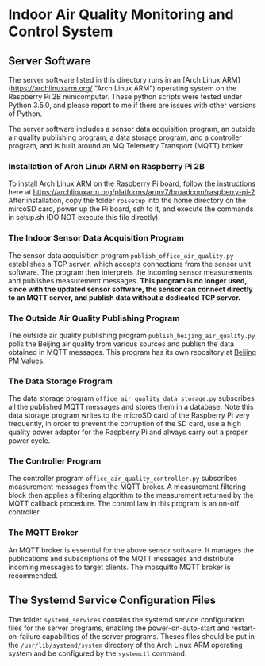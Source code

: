 # Indoor Air Quality Monitoring and Control System
## Server Software
The server software listed in this directory runs in an [Arch Linux ARM] (https://archlinuxarm.org/ "Arch Linux ARM") operating system on the Raspberry Pi 2B minicomputer. These python scripts were tested under Python 3.5.0, and please report to me if there are issues with other versions of Python. 


The server software includes a sensor data acquisition program, an outside air quality publishing program, a data storage program, and a controller program, and is built around an MQ Telemetry Transport (MQTT) broker. 
### Installation of Arch Linux ARM on Raspberry Pi 2B
To install Arch Linux ARM on the Raspberry Pi board, follow the instructions here at https://archlinuxarm.org/platforms/armv7/broadcom/raspberry-pi-2. After installation, copy the folder `rpisetup` into the home directory on the mircoSD card, power up the Pi board, ssh to it, and execute the commands in setup.sh (DO NOT execute this file directly).

### The Indoor Sensor Data Acquisition Program 
The sensor data acquisition program `publish_office_air_quality.py` establishes a TCP server, which accepts connections from the sensor unit software. The program then interprets the incoming sensor measurements and publishes measurement messages. **This program is no longer used, since with the updated sensor software, the sensor can connect directly to an MQTT server, and publish data without a dedicated TCP server.**

### The Outside Air Quality Publishing Program
The outside air quality publishing program `publish_beijing_air_quality.py` polls the Beijing air quality from various sources and publish the data obtained in MQTT messages. This program has its own repository at [Beijing PM Values](https://github.com/teancake/Beijing-PM-Values "Beijing PM Values").

### The Data Storage Program
The data storage program `office_air_quality_data_storage.py` subscribes all the published MQTT messages and stores them in a database. Note this data storage program writes to the microSD card of the Raspberry Pi very frequently, in order to prevent the corruption of the SD card, use a high quality power adaptor for the Raspberry Pi and always carry out a proper power cycle. 

### The Controller Program 
The controller program `office_air_quality_controller.py` subscribes measurement messages from the MQTT broker. A measurement filtering block then applies a filtering algorithm to the measurement returned by the MQTT callback procedure. The control law in this program is an on-off controller. 

### The MQTT Broker
An MQTT broker is essential for the above sensor software. It manages the publications and subscriptions of the MQTT messages and distribute incoming messages to target clients. The mosquitto MQTT broker is recommended.  

## The Systemd Service Configuration Files 
The folder `systemd_services` contains the systemd service configuration files for the server programs, enabling the power-on-auto-start and restart-on-failure capabilities of the server programs. Theses files should be put in the `/usr/lib/systemd/system` directory of the Arch Linux ARM operating system and be configured by the `systemctl` command.
